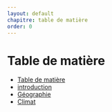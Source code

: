 ```yaml
---
layout: default
chapitre: table de matière
order: 0
---
```

<!-- note -->
# Table de matière
- [Table de matière]()
- [introduction]()
- [Géographie]()
- [Climat]()
<!-- new slide -->